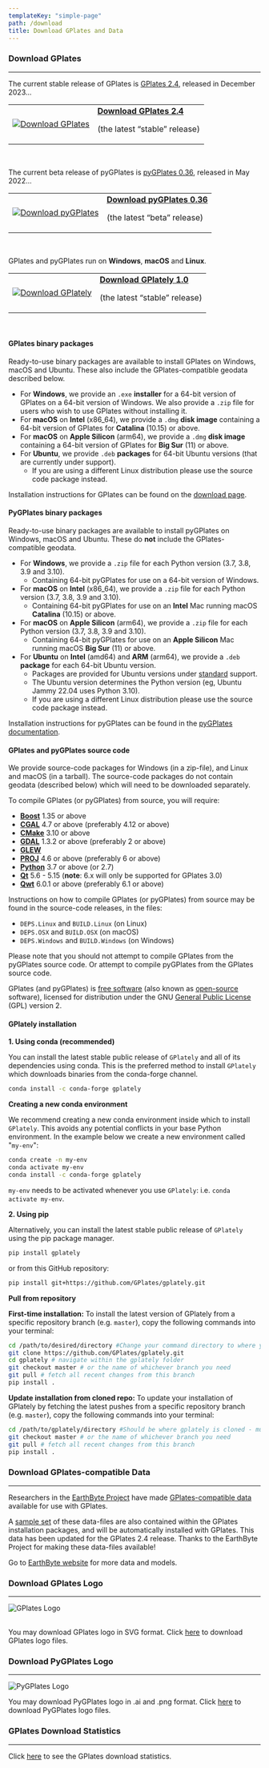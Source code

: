 ```yaml
---
templateKey: "simple-page"
path: /download
title: Download GPlates and Data
---
```


### Download GPlates

---

The current stable release of GPlates is [GPlates 2.4](/news/2023-12-08-GPlates-2-4-released/), released in December 2023...

<div class="download-box">
    <table>
    <tbody>
        <tr>
            <td class="icon">
                <a href="https://www.earthbyte.org/download-gplates-2-4/">
                    <img src="./img/GPlates-tango-actions-go-down-48.png" alt="Download GPlates">
                </a>
            </td>
            <td class="content" >
                <a href="https://www.earthbyte.org/download-gplates-2-4/" title="GPlates 2.4 packages">
                <strong>Download GPlates 2.4</strong>
                </a>
                <p>(the latest “stable” release)</p>
            </td>
        </tr>
    </tbody>
    </table>
</div><br>

The current beta release of pyGPlates is [pyGPlates 0.36](/news/2022-05-06-PyGPlates-0-36-released/), released in May 2022...

<div class="download-box">
    <table>
    <tbody>
        <tr>
            <td class="icon">
                <a href="https://www.earthbyte.org/download-pygplates-0-36/">
                    <img src="./img/GPlates-tango-actions-go-down-48.png" alt="Download pyGPlates">
                </a>
            </td>
            <td class="content" >
                <a href="https://www.earthbyte.org/download-pygplates-0-36/" title="PyGPlates 0.36 packages">
                <strong>Download pyGPlates 0.36</strong>
                </a>
                <p>(the latest “beta” release)</p>
            </td>
        </tr>
    </tbody>
    </table>
</div><br>

GPlates and pyGPlates run on **Windows**, **macOS** and **Linux**.

<div class="download-box">
    <table>
    <tbody>
        <tr>
            <td class="icon">
                <a href="https://github.com/GPlates/gplately">
                    <img src="./img/GPlates-tango-actions-go-down-48.png" alt="Download GPlately">
                </a>
            </td>
            <td class="content" >
                <a href="https://github.com/GPlates/gplately" title="PyGPlates 0.36 packages">
                <strong>Download GPlately 1.0</strong>
                </a>
                <p>(the latest “stable” release)</p>
            </td>
        </tr>
    </tbody>
    </table>
</div><br>

#### GPlates binary packages

Ready-to-use binary packages are available to install GPlates on Windows, macOS and Ubuntu. These also include the GPlates-compatible geodata described below.

- For **Windows**, we provide an `.exe` **installer** for a 64-bit version of GPlates on a 64-bit version of Windows. We also provide a `.zip` file for users who wish to use GPlates without installing it.
- For **macOS** on **Intel** (x86_64), we provide a `.dmg` **disk image** containing a 64-bit version of GPlates for **Catalina** (10.15) or above.
- For **macOS** on **Apple Silicon** (arm64), we provide a `.dmg` **disk image** containing a 64-bit version of GPlates for **Big Sur** (11) or above.
- For **Ubuntu**, we provide `.deb` **packages** for 64-bit Ubuntu versions (that are currently under support).
  - If you are using a different Linux distribution please use the source code package instead.

Installation instructions for GPlates can be found on the [download page](https://www.earthbyte.org/download-gplates-2-4/).

#### PyGPlates binary packages

Ready-to-use binary packages are available to install pyGPlates on Windows, macOS and Ubuntu. These do **not** include the GPlates-compatible geodata.

- For **Windows**, we provide a `.zip` file for each Python version (3.7, 3.8, 3.9 and 3.10).
  - Containing 64-bit pyGPlates for use on a 64-bit version of Windows.
- For **macOS** on **Intel** (x86_64), we provide a `.zip` file for each Python version (3.7, 3.8, 3.9 and 3.10).
  - Containing 64-bit pyGPlates for use on an **Intel** Mac running macOS **Catalina** (10.15) or above.
- For **macOS** on **Apple Silicon** (arm64), we provide a `.zip` file for each Python version (3.7, 3.8, 3.9 and 3.10).
  - Containing 64-bit pyGPlates for use on an **Apple Silicon** Mac running macOS **Big Sur** (11) or above.
- For **Ubuntu** on **Intel** (amd64) and **ARM** (arm64), we provide a `.deb` **package** for each 64-bit Ubuntu version.
  - Packages are provided for Ubuntu versions under [standard](https://en.wikipedia.org/wiki/Ubuntu_version_history#Table_of_versions) support.
  - The Ubuntu version determines the Python version (eg, Ubuntu Jammy 22.04 uses Python 3.10).
  - If you are using a different Linux distribution please use the source code package instead.

Installation instructions for pyGPlates can be found in the [pyGPlates documentation](/docs/pygplates/pygplates_getting_started.html#installing-pygplates).

#### GPlates and pyGPlates source code

We provide source-code packages for Windows (in a zip-file), and Linux and macOS (in a tarball).
The source-code packages do not contain geodata (described below) which will need to be downloaded separately.

To compile GPlates (or pyGPlates) from source, you will require:

- [**Boost**](https://www.boost.org/) 1.35 or above
- [**CGAL**](https://www.cgal.org/) 4.7 or above (preferably 4.12 or above)
- [**CMake**](https://cmake.org/) 3.10 or above
- [**GDAL**](https://gdal.org/) 1.3.2 or above (preferably 2 or above)
- [**GLEW**](http://glew.sourceforge.net/)
- [**PROJ**](https://proj.org/) 4.6 or above (preferably 6 or above)
- [**Python**](http://python.org/) 3.7 or above (or 2.7)
- [**Qt**](https://www.qt.io/) 5.6 - 5.15 (**note**: 6.x will only be supported for GPlates 3.0)
- [**Qwt**](https://qwt.sourceforge.io/) 6.0.1 or above (preferably 6.1 or above)

Instructions on how to compile GPlates (or pyGPlates) from source may be found in the source-code releases, in the files:

- `DEPS.Linux` and `BUILD.Linux` (on Linux)
- `DEPS.OSX` and `BUILD.OSX` (on macOS)
- `DEPS.Windows` and `BUILD.Windows` (on Windows)

Please note that you should not attempt to compile GPlates from the pyGPlates source code. Or attempt to compile pyGPlates from the GPlates source code.

GPlates (and pyGPlates) is [free software](https://www.gnu.org/philosophy/free-sw.html) (also known as [open-source](https://opensource.org/docs/definition.php) software), licensed for distribution under the GNU [General Public License](https://www.gnu.org/licenses/old-licenses/gpl-2.0.html) (GPL) version 2.

#### GPlately installation

**1. Using conda (recommended)**

You can install the latest stable public release of `GPlately` and all of its dependencies using conda.
This is the preferred method to install `GPlately` which downloads binaries from the conda-forge channel.

```sh
conda install -c conda-forge gplately
```

**Creating a new conda environment**

We recommend creating a new conda environment inside which to install `GPlately`. This avoids any potential conflicts in your base Python environment. In the example below we create a new environment called "`my-env`":

```sh
conda create -n my-env
conda activate my-env
conda install -c conda-forge gplately
```

`my-env` needs to be activated whenever you use `GPlately`: i.e. `conda activate my-env`.

**2. Using pip**

Alternatively, you can install the latest stable public release of `GPlately` using the pip package manager.

```sh
pip install gplately
```

or from this GitHub repository:

```sh
pip install git+https://github.com/GPlates/gplately.git
```

**Pull from repository**

**First-time installation:** To install the latest version of GPlately from a specific repository branch (e.g. `master`), copy the following commands into your terminal:

```sh
cd /path/to/desired/directory #Change your command directory to where you'd like to clone GPlately
git clone https://github.com/GPlates/gplately.git
cd gplately # navigate within the gplately folder
git checkout master # or the name of whichever branch you need
git pull # fetch all recent changes from this branch
pip install .
```

**Update installation from cloned repo:** To update your installation of GPlately by fetching the latest pushes from a specific repository branch (e.g. `master`), copy the following commands into your terminal:

```sh
cd /path/to/gplately/directory #Should be where gplately is cloned - must end in /.../gplately
git checkout master # or the name of whichever branch you need
git pull # fetch all recent changes from this branch
pip install .
```

### Download GPlates-compatible Data

---

Researchers in the [EarthByte Project](https://www.earthbyte.org/) have made [GPlates-compatible data](http://www.earthbyte.org/gplates-2-4-software-and-data-sets/) available for use with GPlates.

A [sample set](http://www.earthbyte.org/gplates-2-4-software-and-data-sets/) of these data-files are also contained within the GPlates installation packages, and will be automatically installed with GPlates. This data has been updated for the GPlates 2.4 release. Thanks to the EarthByte Project for making these data-files available!

Go to [EarthByte website](https://www.earthbyte.org/category/resources/data-models/) for more data and models.

### Download GPlates Logo

---

<img  src="img/gplates-logo-200x173.png" alt="GPlates Logo">
<br></br>

You may download GPlates logo in SVG format. Click [here](https://www.earthbyte.org/webdav/ftp/earthbyte/GPlates_logo.zip) to download GPlates logo files.

### Download PyGPlates Logo

---

<img  src="img/pygplates-logo-320x180.png" alt="PyGPlates Logo">

You may download PyGPlates logo in .ai and .png format. Click [here](https://www.earthbyte.org/webdav/ftp/earthbyte/pyGPlates-Logo.zip) to download PyGPlates logo files.

### GPlates Download Statistics

---

Click [here](https://earthbyte.org/gplates-download-stats/index.php) to see the GPlates download statistics.
